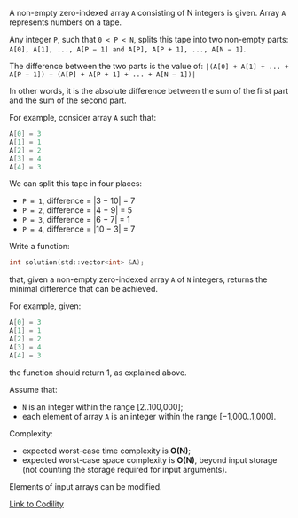 A non-empty zero-indexed array `A` consisting of N integers is given. Array `A` represents numbers on a tape.

Any integer `P`, such that `0 < P < N`, splits this tape into two non-empty parts: `A[0], A[1], ..., A[P − 1] and A[P], A[P + 1], ..., A[N − 1]`.

The difference between the two parts is the value of: `|(A[0] + A[1] + ... + A[P − 1]) − (A[P] + A[P + 1] + ... + A[N − 1])|`

In other words, it is the absolute difference between the sum of the first part and the sum of the second part.

For example, consider array `A` such that:
```c
A[0] = 3
A[1] = 1
A[2] = 2
A[3] = 4
A[4] = 3
```
We can split this tape in four places:
 - `P = 1`, difference = |3 − 10| = 7
 - `P = 2`, difference = |4 − 9| = 5
 - `P = 3`, difference = |6 − 7| = 1
 - `P = 4`, difference = |10 − 3| = 7

Write a function:
```c
int solution(std::vector<int> &A);
```
that, given a non-empty zero-indexed array `A` of `N` integers, returns the minimal difference that can be achieved.

For example, given:
```c
A[0] = 3
A[1] = 1
A[2] = 2
A[3] = 4
A[4] = 3
```
the function should return 1, as explained above.

Assume that:
 - `N` is an integer within the range [2..100,000];
 - each element of array `A` is an integer within the range [−1,000..1,000].

Complexity:
 - expected worst-case time complexity is **O(N)**;
 - expected worst-case space complexity is **O(N)**, beyond input storage (not counting the storage required for input arguments).

Elements of input arrays can be modified.

[Link to Codility](https://codility.com/programmers/lessons/3-time_complexity/tape_equilibrium/)
